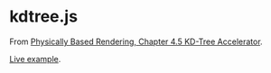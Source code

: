 # kdtree.js

From [Physically Based Rendering, Chapter 4.5 KD-Tree Accelerator](https://books.google.com.au/books?id=1rcaYPZu9u8C&lpg=PA183&pg=PA227).

[Live example](http://ahilus.github.io/kdtree.js/circles.html).
